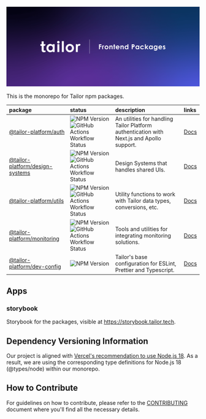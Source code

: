 ![cover](https://raw.githubusercontent.com/tailor-platform/frontend-packages/main/assets/cover.png)

This is the monorepo for Tailor npm packages.

| package                                                                                          | status                                                                                                                                                                                                                                      | description                                                                               | links                                                                                                    |
| :----------------------------------------------------------------------------------------------- | :------------------------------------------------------------------------------------------------------------------------------------------------------------------------------------------------------------------------------------------ | :---------------------------------------------------------------------------------------- | :------------------------------------------------------------------------------------------------------- |
| [@tailor-platform/auth](https://www.npmjs.com/package/@tailor-platform/auth)                     | ![NPM Version](https://img.shields.io/npm/v/@tailor-platform/auth) ![GitHub Actions Workflow Status](https://img.shields.io/github/actions/workflow/status/tailor-platform/frontend-packages/test_package_auth.yml?branch=main)             | An utilities for handling Tailor Platform authentication with Next.js and Apollo support. | [Docs](https://tailor-platform.github.io/frontend-packages/modules/_tailor_platform_auth.html)           |
| [@tailor-platform/design-systems](https://www.npmjs.com/package/@tailor-platform/design-systems) | ![NPM Version](https://img.shields.io/npm/v/@tailor-platform/design-systems) ![GitHub Actions Workflow Status](https://img.shields.io/github/actions/workflow/status/tailor-platform/frontend-packages/test_package_ds.yml?branch=main)     | Design Systems that handles shared UIs.                                                   | [Docs](https://tailor-platform.github.io/frontend-packages/modules/_tailor_platform_design_systems.html) |
| [@tailor-platform/utils](https://www.npmjs.com/package/@tailor-platform/utils)                   | ![NPM Version](https://img.shields.io/npm/v/@tailor-platform/utils) ![GitHub Actions Workflow Status](https://img.shields.io/github/actions/workflow/status/tailor-platform/frontend-packages/test_package_utils.yml?branch=main)           | Utility functions to work with Tailor data types, conversions, etc.                       | [Docs](https://tailor-platform.github.io/frontend-packages/modules/_tailor_platform_utils.html)          |
| [@tailor-platform/monitoring](https://www.npmjs.com/package/@tailor-platform/monitoring)         | ![NPM Version](https://img.shields.io/npm/v/@tailor-platform/monitoring) ![GitHub Actions Workflow Status](https://img.shields.io/github/actions/workflow/status/tailor-platform/frontend-packages/test_package_monitoring.yml?branch=main) | Tools and utilities for integrating monitoring solutions.                                 | [Docs](https://tailor-platform.github.io/frontend-packages/modules/_tailor_platform_monitoring.html)     |
| [@tailor-platform/dev-config](https://www.npmjs.com/package/@tailor-platform/dev-config)         | ![NPM Version](https://img.shields.io/npm/v/@tailor-platform/dev-config)                                                                                                                                                                    | Tailor's base configuration for ESLint, Prettier and Typescript.                          | [Docs](https://tailor-platform.github.io/frontend-packages/modules/_tailor_platform_dev_config.html)     |

## Apps

### storybook

Storybook for the packages, visible at https://storybook.tailor.tech.

## Dependency Versioning Information

Our project is aligned with [Vercel's recommendation to use Node.js 18](https://vercel.com/docs/concepts/functions/serverless-functions/runtimes/node-js). As a result, we are using the corresponding type definitions for Node.js 18 (@types/node) within our monorepo.

## How to Contribute

For guidelines on how to contribute, please refer to the [CONTRIBUTING](./CONTRIBUTING.md) document where you'll find all the necessary details.
